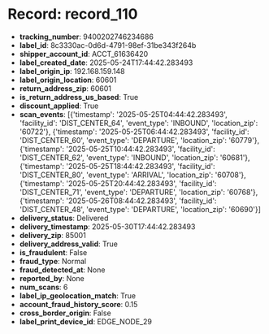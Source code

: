 # Record: record_110

- **tracking_number**: 9400202746234686
- **label_id**: 8c3330ac-0d6d-4791-98ef-31be343f264b
- **shipper_account_id**: ACCT_61636420
- **label_created_date**: 2025-05-24T17:44:42.283493
- **label_origin_ip**: 192.168.159.148
- **label_origin_location**: 60601
- **return_address_zip**: 60601
- **is_return_address_us_based**: True
- **discount_applied**: True
- **scan_events**: [{'timestamp': '2025-05-25T04:44:42.283493', 'facility_id': 'DIST_CENTER_64', 'event_type': 'INBOUND', 'location_zip': '60722'}, {'timestamp': '2025-05-25T06:44:42.283493', 'facility_id': 'DIST_CENTER_60', 'event_type': 'DEPARTURE', 'location_zip': '60779'}, {'timestamp': '2025-05-25T10:44:42.283493', 'facility_id': 'DIST_CENTER_62', 'event_type': 'INBOUND', 'location_zip': '60681'}, {'timestamp': '2025-05-25T18:44:42.283493', 'facility_id': 'DIST_CENTER_80', 'event_type': 'ARRIVAL', 'location_zip': '60708'}, {'timestamp': '2025-05-25T20:44:42.283493', 'facility_id': 'DIST_CENTER_71', 'event_type': 'DEPARTURE', 'location_zip': '60768'}, {'timestamp': '2025-05-26T08:44:42.283493', 'facility_id': 'DIST_CENTER_48', 'event_type': 'DEPARTURE', 'location_zip': '60690'}]
- **delivery_status**: Delivered
- **delivery_timestamp**: 2025-05-30T17:44:42.283493
- **delivery_zip**: 85001
- **delivery_address_valid**: True
- **is_fraudulent**: False
- **fraud_type**: Normal
- **fraud_detected_at**: None
- **reported_by**: None
- **num_scans**: 6
- **label_ip_geolocation_match**: True
- **account_fraud_history_score**: 0.15
- **cross_border_origin**: False
- **label_print_device_id**: EDGE_NODE_29